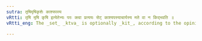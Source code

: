 ```yaml
---
sutra: तृषिमृषिकृशेः काश्यपस्य
vRtti: तृषि मृषि कृषि इत्येतेभ्यः परः क्त्वा प्रत्ययः सेट् काश्यपस्याचार्यस्य मते वा न किद्भवति ॥
vRtti_eng: The _set_ _ktva_ is optionally _kit_, according to the opinion of _Rishi_ _Kasyapa_, after the verbs _trish_ 'to be thirsty,' _mrish_ 'to sprinkle,' and _kris_ 'to become lean.'

---
```

